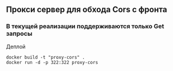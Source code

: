 ## Прокси сервер для обхода Cors с фронта

### В текущей реализации поддерживаются только Get запросы


Деплой

```
docker build -t "proxy-cors" .
docker run -d -p 322:322 proxy-cors
```